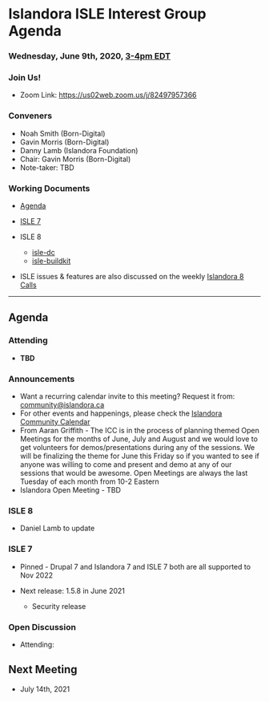 # Islandora ISLE Interest Group Agenda
### Wednesday, June 9th, 2020, [3-4pm EDT](http://www.thetimezoneconverter.com/?t=1%20pm&tz=Toronto&)

### Join Us!
* Zoom Link: https://us02web.zoom.us/j/82497957366

### Conveners
* Noah Smith (Born-Digital)
* Gavin Morris (Born-Digital)
* Danny Lamb (Islandora Foundation)
* Chair: Gavin Morris (Born-Digital)
* Note-taker: TBD

### Working Documents

* [Agenda](https://docs.google.com/document/d/1QZH-JFfroIA8NUFJu2NDwbmKV6ygCY7SjW001g8FeOU)

* [ISLE 7](https://github.com/Islandora-Collaboration-Group/ISLE)

* ISLE 8
  * [isle-dc](https://github.com/Islandora-Devops/isle-dc)
  * [isle-buildkit](https://github.com/Islandora-Devops/isle-buildkit)

* ISLE issues & features are also discussed on the weekly [Islandora 8 Calls](https://github.com/Islandora/documentation/wiki/2020)

---

## Agenda

### Attending

* **TBD**

### Announcements

* Want a recurring calendar invite to this meeting? Request it from: [community@islandora.ca](mailto:community@islandora.ca)
* For other events and happenings, please check the [Islandora Community Calendar](https://calendar.google.com/calendar/u/0/embed?src=96s6v709n719hapqtt9m8vj588@group.calendar.google.com&ctz=America/Halifax&pli=1)
* From Aaran Griffith - The ICC is in the process of planning themed Open Meetings for the months of June, July and August and we would love to get volunteers for demos/presentations during any of the sessions. We will be finalizing the theme for June this Friday so if you wanted to see if anyone was willing to come and present and demo at any of our sessions that would be awesome. Open Meetings are always the last Tuesday of each month from 10-2 Eastern
* Islandora Open Meeting - TBD

### ISLE 8

* Daniel Lamb to update

### ISLE 7

* Pinned - Drupal 7 and Islandora 7 and ISLE 7 both are all supported to Nov 2022

* Next release: 1.5.8 in June 2021
  * Security release

### Open Discussion

* Attending:

## Next Meeting

* July 14th, 2021
